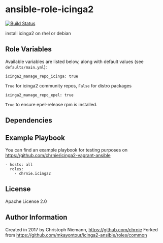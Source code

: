 # ansible-role-icinga2

[![Build Status](https://travis-ci.org/chrnie/ansible-role-icinga2.svg?branch=master)](https://travis-ci.org/chrnie/ansible-role-icinga2)

install icinga2 on rhel or debian

## Role Variables

Available variables are listed below, along with default values (see `defaults/main.yml`):

    icinga2_manage_repo_icinga: true

`True` for icinga2 community repos, `False` for distro packages


    icinga2_manage_repo_epel: true

`True` to ensure epel-release rpm is installed.


## Dependencies


## Example Playbook
You can find an example playbook for testing purposes on https://github.com/chrnie/icinga2-vagrant-ansible

    - hosts: all
      roles:
        - chrnie.icinga2


## License

Apache License 2.0

## Author Information

Created in 2017 by Christoph Niemann, https://github.com/chrnie
Forked from https://github.com/mkayontour/icinga2-ansible/roles/common
